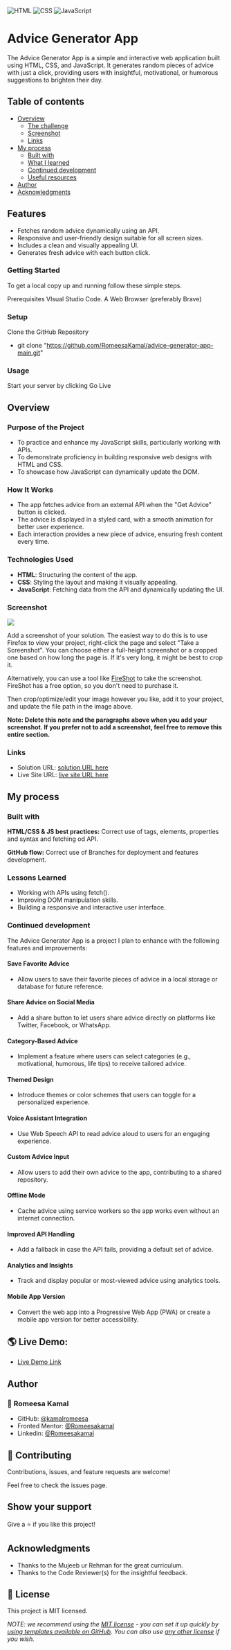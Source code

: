 ![HTML](https://img.shields.io/badge/-HTML-orange) ![CSS](https://img.shields.io/badge/-CSS-blue) ![JavaScript](https://img.shields.io/badge/-JavaScript-yellow)

# Advice Generator App

The Advice Generator App is a simple and interactive web application built using HTML, CSS, and JavaScript. It generates random pieces of advice with just a click, providing users with insightful, motivational, or humorous suggestions to brighten their day. 

## Table of contents

- [Overview](#overview)
  - [The challenge](#the-challenge)
  - [Screenshot](#screenshot)
  - [Links](#links)
- [My process](#my-process)
  - [Built with](#built-with)
  - [What I learned](#what-i-learned)
  - [Continued development](#continued-development)
  - [Useful resources](#useful-resources)
- [Author](#author)
- [Acknowledgments](#acknowledgments)

## Features

- Fetches random advice dynamically using an API.
- Responsive and user-friendly design suitable for all screen sizes.
- Includes a clean and visually appealing UI.
- Generates fresh advice with each button click.

### Getting Started

To get a local copy up and running follow these simple steps.

Prerequisites
VIsual Studio Code.
A Web Browser (preferably Brave)

### Setup

Clone the GitHub Repository

- git clone "https://github.com/RomeesaKamal/advice-generator-app-main.git"

### Usage

Start your server by clicking Go Live

## Overview

### Purpose of the Project

- To practice and enhance my JavaScript skills, particularly working with APIs.
- To demonstrate proficiency in building responsive web designs with HTML and CSS.
- To showcase how JavaScript can dynamically update the DOM.

### How It Works

- The app fetches advice from an external API when the "Get Advice" button is clicked.
- The advice is displayed in a styled card, with a smooth animation for better user experience.
- Each interaction provides a new piece of advice, ensuring fresh content every time.

### Technologies Used

- **HTML**: Structuring the content of the app.
- **CSS**: Styling the layout and making it visually appealing.
- **JavaScript**: Fetching data from the API and dynamically updating the UI.



### Screenshot

![](./screenshot.jpg)

Add a screenshot of your solution. The easiest way to do this is to use Firefox to view your project, right-click the page and select "Take a Screenshot". You can choose either a full-height screenshot or a cropped one based on how long the page is. If it's very long, it might be best to crop it.

Alternatively, you can use a tool like [FireShot](https://getfireshot.com/) to take the screenshot. FireShot has a free option, so you don't need to purchase it. 

Then crop/optimize/edit your image however you like, add it to your project, and update the file path in the image above.

**Note: Delete this note and the paragraphs above when you add your screenshot. If you prefer not to add a screenshot, feel free to remove this entire section.**

### Links

- Solution URL: [ solution URL here](https://github.com/RomeesaKamal/advice-generator-app-main)
- Live Site URL: [ live site URL here](https://romeesakamal.github.io/advice-generator-app-main/)

## My process

### Built with


**HTML/CSS & JS best practices:** Correct use of tags, elements, properties and syntax and fetching od API.

**GitHub flow:** Correct use of Branches for deployment and features development.

### Lessons Learned
- Working with APIs using fetch().
- Improving DOM manipulation skills.
- Building a responsive and interactive user interface.


### Continued development

The Advice Generator App is a project I plan to enhance with the following features and improvements:

#### Save Favorite Advice
- Allow users to save their favorite pieces of advice in a local storage or database for future reference.

#### Share Advice on Social Media
- Add a share button to let users share advice directly on platforms like Twitter, Facebook, or WhatsApp.

#### Category-Based Advice
- Implement a feature where users can select categories (e.g., motivational, humorous, life tips) to receive tailored advice.

#### Themed Design
- Introduce themes or color schemes that users can toggle for a personalized experience.

#### Voice Assistant Integration
- Use Web Speech API to read advice aloud to users for an engaging experience.

#### Custom Advice Input
- Allow users to add their own advice to the app, contributing to a shared repository.

#### Offline Mode
- Cache advice using service workers so the app works even without an internet connection.

#### Improved API Handling
- Add a fallback in case the API fails, providing a default set of advice.

#### Analytics and Insights
- Track and display popular or most-viewed advice using analytics tools.

#### Mobile App Version
- Convert the web app into a Progressive Web App (PWA) or create a mobile app version for better accessibility.



## 🌎 Live Demo:

- [Live Demo Link](romeesakamal.github.io/advice-generator-app-main/)


## Author

### 👤 **Romeesa Kamal**

- GitHub: [@kamalromeesa](https://github.com/RomeesaKamal/)
- Fronted Mentor: [@Romeesakamal](https://www.frontendmentor.io/profile/RomeesaKamal)
- Linkedin: [@Romeesakamal](https://www.linkedin.com/in/romeesa-kamal-7864b8342/)

## 🤝 Contributing

Contributions, issues, and feature requests are welcome!

Feel free to check the issues page.

## Show your support

Give a ⭐️ if you like this project!

## Acknowledgments

- Thanks to the Mujeeb ur Rehman for the great curriculum.
- Thanks to the Code Reviewer(s) for the insightful feedback.

## 📝 License

This project is MIT licensed.

_NOTE: we recommend using the [MIT license](https://choosealicense.com/licenses/mit/) - you can set it up quickly by [using templates available on GitHub](https://docs.github.com/en/communities/setting-up-your-project-for-healthy-contributions/adding-a-license-to-a-repository). You can also use [any other license](https://choosealicense.com/licenses/) if you wish._
